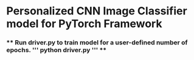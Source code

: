 # Personalized CNN Image Classifier model for PyTorch Framework

### ** Run driver.py to train model for a user-defined number of epochs. ''' python driver.py ''' **
